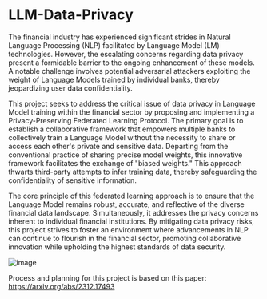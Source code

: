 # LLM-Data-Privacy

The financial industry has experienced significant strides in Natural Language Processing (NLP) facilitated by Language Model (LM) technologies. However, the escalating concerns regarding data privacy present a formidable barrier to the ongoing enhancement of these models. A notable challenge involves potential adversarial attackers exploiting the weight of Language Models trained by individual banks, thereby jeopardizing user data confidentiality.

This project seeks to address the critical issue of data privacy in Language Model training within the financial sector by proposing and implementing a Privacy-Preserving Federated Learning Protocol.
The primary goal is to establish a collaborative framework that empowers multiple banks to collectively train a Language Model without the necessity to share or access each other's private and sensitive data. Departing from the conventional practice of sharing precise model weights, this innovative framework facilitates the exchange of "biased weights." This approach thwarts third-party attempts to infer training data, thereby safeguarding the confidentiality of sensitive information.

The core principle of this federated learning approach is to ensure that the Language Model remains robust, accurate, and reflective of the diverse financial data landscape. Simultaneously, it addresses the privacy concerns inherent to individual financial institutions. By mitigating data privacy risks, this project strives to foster an environment where advancements in NLP can continue to flourish in the financial sector, promoting collaborative innovation while upholding the highest standards of data security.

![image](https://github.com/Michonster/FinLLM-DP-Lora/assets/83566627/700b1274-2bec-41c8-a717-57d1b7036165)

Process and planning for this project is based on this paper: https://arxiv.org/abs/2312.17493
